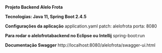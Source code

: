 **Projeto Backend Alelo Frota** 

**Tecnologias: Java 11, Spring Boot 2.4.5**

**Configurações da aplicação**
application.yaml
patch: alelofrota
porta: 8080

**Para rodar o alelofrotabackend no Eclipse ou Intellij**
spring-boot:run 

**Documentação Swagger**
http://localhost:8080/alelofrota/swagger-ui.html